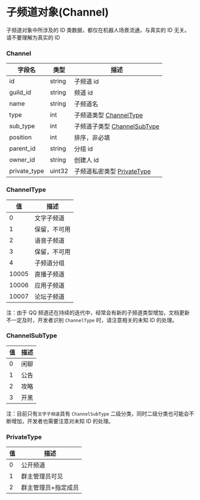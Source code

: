 # 子频道对象(Channel)

子频道对象中所涉及的 ID 类数据，都仅在机器人场景流通，与真实的 ID 无关。请不要理解为真实的 ID

### Channel

| 字段名       | 类型   | 描述                                           |
| ------------ | ------ | ---------------------------------------------- |
| id           | string | 子频道 id                                      |
| guild_id     | string | 频道 id                                        |
| name         | string | 子频道名                                       |
| type         | int    | 子频道类型 [ChannelType](#channeltype)         |
| sub_type     | int    | 子频道子类型 [ChannelSubType](#channelsubtype) |
| position     | int    | 排序，非必填                                   |
| parent_id    | string | 分组 id                                        |
| owner_id     | string | 创建人 id                                      |
| private_type | uint32 | 子频道私密类型 [PrivateType](#privatetype)     |

### ChannelType

| 值    | 描述         |
| ----- | ------------ |
| 0     | 文字子频道   |
| 1     | 保留，不可用 |
| 2     | 语音子频道   |
| 3     | 保留，不可用 |
| 4     | 子频道分组   |
| 10005 | 直播子频道   |
| 10006 | 应用子频道   |
| 10007 | 论坛子频道   |

注：由于 QQ 频道还在持续的迭代中，经常会有新的子频道类型增加，文档更新不一定及时，开发者识别 `ChannelType` 时，请注意相关的未知 ID 的处理。

### ChannelSubType

| 值  | 描述 |
| --- | ---- |
| 0   | 闲聊 |
| 1   | 公告 |
| 2   | 攻略 |
| 3   | 开黑 |

注：目前只有`文字子频道`具有 `ChannelSubType` 二级分类，同时二级分类也可能会不断增加，开发者也需要注意对未知 ID 的处理。

### PrivateType

| 值  | 描述                |
| --- | ------------------- |
| 0   | 公开频道            |
| 1   | 群主管理员可见      |
| 2   | 群主管理员+指定成员 |
